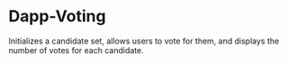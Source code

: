 # Dapp-Voting
Initializes a candidate set, allows users to vote for them, and displays the number of votes for each candidate.
